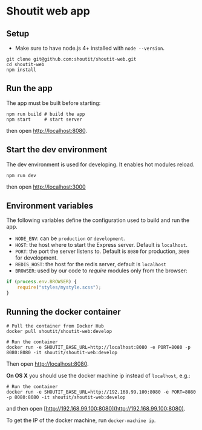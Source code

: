 # Shoutit web app

## Setup

* Make sure to have node.js 4+ installed with `node --version`.

```
git clone git@github.com:shoutit/shoutit-web.git
cd shoutit-web
npm install
```

## Run the app

The app must be built before starting:

```
npm run build # build the app
npm start     # start server
```

then open [http://localhost:8080](http://localhost:8080).

## Start the dev environment

The dev environment is used for developing. It enables hot modules reload.

```
npm run dev
```

then open  [http://localhost:3000](http://localhost:3000)

## Environment variables

The following variables define the configuration used to build and run the app.

* `NODE_ENV`: can be `production` or `development`.
* `HOST`: the host where to start the Express server. Default is `localhost`.
* `PORT`: the port the server listens to. Default is `8080` for production, `3000` for development.
* `REDIS_HOST`: the host for the redis server, default is `localhost`
* `BROWSER`: used by our code to *require* modules only from the browser:

```js
if (process.env.BROWSER) {
	require("styles/mystyle.scss");
}
```

## Running the docker container

```
# Pull the container from Docker Hub
docker pull shoutit/shoutit-web:develop

# Run the container
docker run -e SHOUTIT_BASE_URL=http://localhost:8080 -e PORT=8080 -p 8080:8080 -it shoutit/shoutit-web:develop
```

Then open [http://localhost:8080](http://localhost:8080).

**On OS X** you should use the docker machine ip instead of `localhost`, e.g.:

```
# Run the container
docker run -e SHOUTIT_BASE_URL=http://192.168.99.100:8080 -e PORT=8080 -p 8080:8080 -it shoutit/shoutit-web:develop
```

and then open [http://192.168.99.100:8080](http://192.168.99.100:8080).

To get the IP of the docker machine, run `docker-machine ip`.
